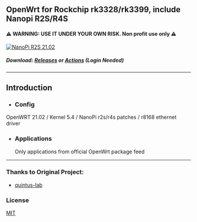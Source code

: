 ## OpenWrt for Rockchip rk3328/rk3399, include Nanopi R2S/R4S
#### ⚠ WARNING: USE IT UNDER YOUR OWN RISK. Non profit use only ⚠ 
[![NanoPi R2S 21.02](https://github.com/anaelorlinski/OpenWrt-NanoPi-R2S-R4S-Builds/actions/workflows/NanoPi-r2s-21.02.yml/badge.svg)](https://github.com/anaelorlinski/OpenWrt-NanoPi-R2S-R4S-Builds/actions/workflows/NanoPi-r2s-21.02.yml)

##### Download: [Releases](https://github.com/anaelorlinski/OpenWrt-NanoPi-R2S-R4S-Builds/releases) or [Actions](https://github.com/anaelorlinski/OpenWrt-NanoPi-R2S-R4S-Builds/actions) \(Login Needed\)
- - -
## Introduction
- ### Config
OpenWRT 21.02 / Kernel 5.4 / NanoPi r2s/r4s patches / r8168 ethernet driver<br/>

- ### Applications
  Only applications from official OpenWrt package feed
- - -

### Thanks to Original Project:
- [quintus-lab](https://github.com/quintus-lab/OpenWRT-Rockchip)

### License
[MIT](https://github.com/anaelorlinski/OpenWRT-Rockchip/blob/master/LICENSE)
